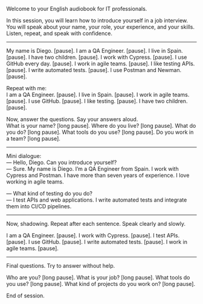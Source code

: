 Welcome to your English audiobook for IT professionals.

In this session, you will learn how to introduce yourself in a job interview.
You will speak about your name, your role, your experience, and your skills.
Listen, repeat, and speak with confidence.

---

My name is Diego. [pause].
I am a QA Engineer. [pause].
I live in Spain. [pause].
I have two children. [pause].
I work with Cypress. [pause].
I use GitHub every day. [pause].
I work in agile teams. [pause].
I like testing APIs. [pause].
I write automated tests. [pause].
I use Postman and Newman. [pause].

Repeat with me:  
I am a QA Engineer. [pause].
I live in Spain. [pause].
I work in agile teams. [pause].
I use GitHub. [pause].
I like testing. [pause].
I have two children. [pause].

Now, answer the questions. Say your answers aloud.  
What is your name? [long pause].
Where do you live? [long pause].
What do you do? [long pause].
What tools do you use? [long pause].
Do you work in a team? [long pause].

---

Mini dialogue:  
— Hello, Diego. Can you introduce yourself?  
— Sure. My name is Diego. I’m a QA Engineer from Spain. I work with Cypress and Postman. I have more than seven years of experience. I love working in agile teams.  

— What kind of testing do you do?  
— I test APIs and web applications. I write automated tests and integrate them into CI/CD pipelines.

---

Now, shadowing. Repeat after each sentence. Speak clearly and slowly.

I am a QA Engineer. [pause].
I work with Cypress. [pause].
I test APIs. [pause].
I use GitHub. [pause].
I write automated tests. [pause].
I work in agile teams. [pause].

---

Final questions. Try to answer without help.

Who are you? [long pause].
What is your job? [long pause].
What tools do you use? [long pause].
What kind of projects do you work on? [long pause].

End of session.

